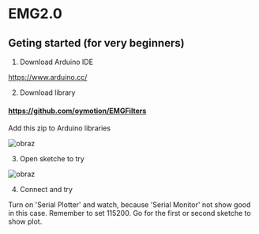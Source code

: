 # EMG2.0


## Geting started (for very beginners)

1. Download Arduino IDE

https://www.arduino.cc/

2. Download library 

#### https://github.com/oymotion/EMGFilters

Add this zip to Arduino libraries

![obraz](https://user-images.githubusercontent.com/57706343/162471962-8ff421d3-c511-4523-9135-65d3dc1b4e7f.png)

3. Open sketche to try 

![obraz](https://user-images.githubusercontent.com/57706343/162472440-e136b06d-1a25-42da-8f4d-60bb7a3a2e7f.png)

4. Connect and try

Turn on 'Serial Plotter' and watch, because 'Serial Monitor' not show good in this case. 
Remember to set 115200.
Go for the first or second sketche to show plot.
